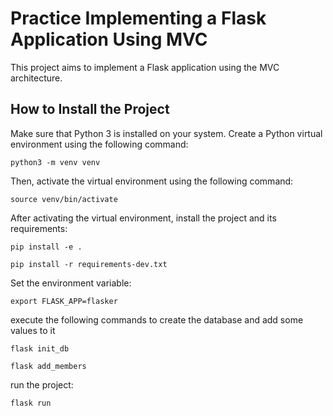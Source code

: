 # Practice Implementing a Flask Application Using MVC

This project aims to implement a Flask application using the MVC architecture.

## How to Install the Project

Make sure that Python 3 is installed on your system. Create a Python virtual environment using the following command:

```
python3 -m venv venv
```
Then, activate the virtual environment using the following command:

```
source venv/bin/activate
```
After activating the virtual environment, install the project and its requirements:

```
pip install -e .
```

```
pip install -r requirements-dev.txt
```

Set the environment variable:

```
export FLASK_APP=flasker
```
execute the following commands to create the database and add some values to it

```
flask init_db
```
```
flask add_members
```
run the project:

```
flask run
```

